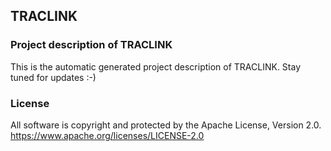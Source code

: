 ## TRACLINK
### Project description of TRACLINK
This is the automatic generated project description of TRACLINK. Stay tuned for updates :-)
### License
All software is copyright and protected by the Apache License, Version 2.0.
https://www.apache.org/licenses/LICENSE-2.0